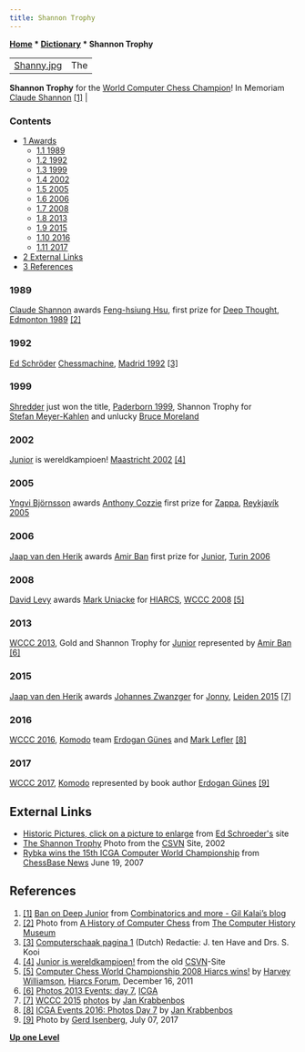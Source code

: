 ```yaml
---
title: Shannon Trophy
---
```

**[Home](Home "Home") \* [Dictionary](Dictionary "Dictionary") \* Shannon Trophy**





|  |  |
| --- | --- |
| [Shanny.jpg](Shannon_Trophy "Shannon Trophy") |  The
**Shannon Trophy**
for the
[World Computer Chess Champion](World_Computer_Chess_Championship "World Computer Chess Championship")!
In Memoriam
[Claude Shannon](Claude_Shannon "Claude Shannon")
<a id="cite-note-1" href="#cite-ref-1">[1]</a>
 |


### Contents


* [1 Awards](#awards)
	+ [1.1 1989](#1989)
	+ [1.2 1992](#1992)
	+ [1.3 1999](#1999)
	+ [1.4 2002](#2002)
	+ [1.5 2005](#2005)
	+ [1.6 2006](#2006)
	+ [1.7 2008](#2008)
	+ [1.8 2013](#2013)
	+ [1.9 2015](#2015)
	+ [1.10 2016](#2016)
	+ [1.11 2017](#2017)
* [2 External Links](#external-links)
* [3 References](#references)






### 1989


 [](http://www.computerhistory.org/chess/full_record.php?iid=stl-430b9bbd35ab2) 
[Claude Shannon](Claude_Shannon "Claude Shannon") awards [Feng-hsiung Hsu](Feng-hsiung_Hsu "Feng-hsiung Hsu"), first prize for [Deep Thought](Deep_Thought "Deep Thought"), [Edmonton 1989](WCCC_1989 "WCCC 1989") <a id="cite-note-2" href="#cite-ref-2">[2]</a>



### 1992


 [](http://www.csvnsupplementsite.nl/CSVNPAGINA1.html) 
[Ed Schröder](Ed_Schroder "Ed Schroder") [Chessmachine](index.php?title=Chessmachine&action=edit&redlink=1 "Chessmachine (page does not exist)"), [Madrid 1992](WCCC_1992 "WCCC 1992") <a id="cite-note-3" href="#cite-ref-3">[3]</a>



### 1999


 [](File:Wccc1999ShannonTrophy.jpg) 
[Shredder](Shredder "Shredder") just won the title, [Paderborn 1999](WCCC_1999 "WCCC 1999"), Shannon Trophy for   
[Stefan Meyer-Kahlen](Stefan_Meyer-Kahlen "Stefan Meyer-Kahlen") and unlucky [Bruce Moreland](Bruce_Moreland "Bruce Moreland")



### 2002


 [](http://old.csvn.nl/wk2002.html) 
[Junior](Junior "Junior") is wereldkampioen! [Maastricht 2002](WCCC_2002 "WCCC 2002") <a id="cite-note-4" href="#cite-ref-4">[4]</a>



### 2005


 [](File:AnthonyWithShannonTrophy1.jpg) 
[Yngvi Björnsson](Yngvi_Bj%C3%B6rnsson "Yngvi Björnsson") awards [Anthony Cozzie](Anthony_Cozzie "Anthony Cozzie") first prize for [Zappa](Zappa "Zappa"), [Reykjavík 2005](WCCC_2005 "WCCC 2005")



### 2006


 [](File:AmirWithShannonTrophy2006.jpg) 
[Jaap van den Herik](Jaap_van_den_Herik "Jaap van den Herik") awards [Amir Ban](Amir_Ban "Amir Ban") first prize for [Junior](Junior "Junior"), [Turin 2006](WCCC_2006 "WCCC 2006")



### 2008


 [](http://hiarcs.net/forums/viewtopic.php?t=1677&postdays=0&postorder=asc&start=180) 
[David Levy](David_Levy "David Levy") awards [Mark Uniacke](Mark_Uniacke "Mark Uniacke") for [HIARCS](HIARCS "HIARCS"), [WCCC 2008](WCCC_2008 "WCCC 2008") <a id="cite-note-5" href="#cite-ref-5">[5]</a>



### 2013


 [](http://icga.uvt.nl/?page_id=883&wppa-album=8&wppa-cover=0&wppa-occur=1&wppa-photo=116) 
[WCCC 2013](WCCC_2013 "WCCC 2013"), Gold and Shannon Trophy for [Junior](Junior "Junior") represented by [Amir Ban](Amir_Ban "Amir Ban") <a id="cite-note-6" href="#cite-ref-6">[6]</a>



### 2015


 [](https://icga.leidenuniv.nl/?page_id=1497) 
[Jaap van den Herik](Jaap_van_den_Herik "Jaap van den Herik") awards [Johannes Zwanzger](Johannes_Zwanzger "Johannes Zwanzger") for [Jonny](Jonny "Jonny"), [Leiden 2015](WCCC_2015 "WCCC 2015") <a id="cite-note-7" href="#cite-ref-7">[7]</a>



### 2016


 [](https://icga.leidenuniv.nl/?page_id=1930) 
[WCCC 2016](WCCC_2016 "WCCC 2016"), [Komodo](Komodo "Komodo") team [Erdogan Günes](Erdogan_G%C3%BCnes "Erdogan Günes") and [Mark Lefler](Mark_Lefler "Mark Lefler") <a id="cite-note-8" href="#cite-ref-8">[8]</a>



### 2017


 [](File:WCCC2017_Erdo_ShannonTrophy.JPG) 
[WCCC 2017](WCCC_2017 "WCCC 2017"), [Komodo](Komodo "Komodo") represented by book author [Erdogan Günes](Erdogan_G%C3%BCnes "Erdogan Günes") <a id="cite-note-9" href="#cite-ref-9">[9]</a>



## External Links


* [Historic Pictures, click on a picture to enlarge](http://members.home.nl/matador/chess820.htm) from [Ed Schroeder's](Ed_Schroder "Ed Schroder") site
* [The Shannon Trophy](http://old.csvn.nl/wk2002.html) Photo from the [CSVN](CSVN "CSVN") Site, 2002
* [Rybka wins the 15th ICGA Computer World Championship](http://www.chessbase.com/newsdetail.asp?newsid=3936) from [ChessBase News](http://www.chessbase.com/) June 19, 2007


## References


1. <a id="cite-ref-1" href="#cite-note-1">[1]</a> [Ban on Deep Junior](http://gilkalai.wordpress.com/2008/06/25/amir-ban-on-deep-junior/%7CAmir) from [Combinatorics and more - Gil Kalai’s blog](http://gilkalai.wordpress.com)
2. <a id="cite-ref-2" href="#cite-note-2">[2]</a> Photo from [A History of Computer Chess](http://www.computerhistory.org/chess/index.php) from [The Computer History Museum](The_Computer_History_Museum "The Computer History Museum")
3. <a id="cite-ref-3" href="#cite-note-3">[3]</a> [Computerschaak pagina 1](http://www.csvnsupplementsite.nl/CSVNPAGINA1.html) (Dutch) Redactie: J. ten Have and Drs. S. Kooi
4. <a id="cite-ref-4" href="#cite-note-4">[4]</a> [Junior is wereldkampioen!](http://old.csvn.nl/wk2002.html) from the old [CSVN](CSVN "CSVN")-Site
5. <a id="cite-ref-5" href="#cite-note-5">[5]</a> [Computer Chess World Championship 2008 Hiarcs wins!](http://hiarcs.net/forums/viewtopic.php?t=1677&postdays=0&postorder=asc&start=180) by [Harvey Williamson](Harvey_Williamson "Harvey Williamson"), [Hiarcs Forum](Computer_Chess_Forums "Computer Chess Forums"), December 16, 2011
6. <a id="cite-ref-6" href="#cite-note-6">[6]</a> [Photos 2013 Events: day 7](http://icga.uvt.nl/?page_id=883), [ICGA](ICGA "ICGA")
7. <a id="cite-ref-7" href="#cite-note-7">[7]</a> [WCCC 2015](WCCC_2015 "WCCC 2015") [photos](https://icga.leidenuniv.nl/?page_id=1497) by [Jan Krabbenbos](Jan_Krabbenbos "Jan Krabbenbos")
8. <a id="cite-ref-8" href="#cite-note-8">[8]</a> [ICGA Events 2016: Photos Day 7](https://icga.leidenuniv.nl/?page_id=1930) by [Jan Krabbenbos](Jan_Krabbenbos "Jan Krabbenbos")
9. <a id="cite-ref-9" href="#cite-note-9">[9]</a> Photo by [Gerd Isenberg](Gerd_Isenberg "Gerd Isenberg"), July 07, 2017

**[Up one Level](Dictionary "Dictionary")**







 
